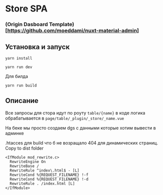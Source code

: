 # Store SPA

### (Origin Dasboard Template)[https://github.com/moeddami/nuxt-material-admin]

## Установка и запуск
`yarn install`

`yarn run dev`

Для билда

`yarn run build`


## Описание

Все запросы для стора идут по роуту `table/{name}` в коде логика обрабатывается в `page/table/_plugin/_store/_name.vue`

На беке мы просто создаем dgs с данными которые хотим вывести в админке

.htacces для build что б не возращало 404 для динамических страниц. Copy to dist folder
```
<IfModule mod_rewrite.c>
  RewriteEngine On
  RewriteBase /
  RewriteRule ^index\.html$ - [L]
  RewriteCond %{REQUEST_FILENAME} !-f
  RewriteCond %{REQUEST_FILENAME} !-d
  RewriteRule . /index.html [L]
</IfModule>
```